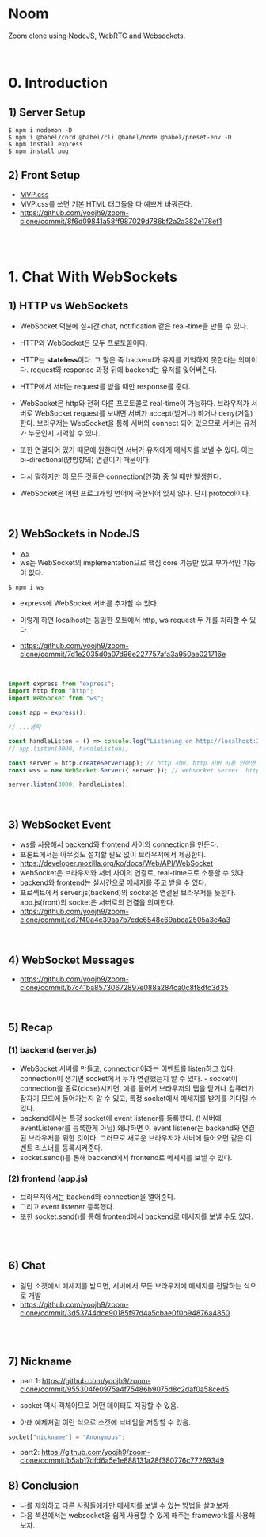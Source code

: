 # Noom

Zoom clone using NodeJS, WebRTC and Websockets.

<br>

# 0. Introduction

## 1) Server Setup

```
$ npm i nodemon -D
$ npm i @babel/cord @babel/cli @babel/node @babel/preset-env -D
$ npm install express
$ npm install pug
```

## 2) Front Setup

-   [MVP.css](https://andybrewer.github.io/mvp/)
-   MVP.css를 쓰면 기본 HTML 태그들을 다 예쁘게 바꿔준다.
-   https://github.com/yoojh9/zoom-clone/commit/8f6d09841a58ff987029d786bf2a2a382e178ef1

<br><br>

# 1. Chat With WebSockets

## 1) HTTP vs WebSockets

-   WebSocket 덕분에 실시간 chat, notification 같은 real-time을 만들 수 있다.
-   HTTP와 WebSocket은 모두 프로토콜이다.
-   HTTP는 **stateless**이다. 그 말은 즉 backend가 유저를 기억하지 못한다는 의미이다. request와 response 과정 뒤에 backend는 유저를 잊어버린다.
-   HTTP에서 서버는 request를 받을 때만 response를 준다.

-   WebSocket은 http와 전혀 다른 프로토콜로 real-time이 가능하다. 브라우저가 서버로 WebSocket request를 보내면 서버가 accept(받거나) 하거나 deny(거절) 한다. 브라우저는 WebSocket을 통해 서버와 connect 되어 있으므로 서버는 유저가 누군인지 기억할 수 있다.
-   또한 연결되어 있기 때문에 원한다면 서버가 유저에게 메세지를 보낼 수 있다. 이는 bi-directional(양방향의) 연결이기 때문이다.
-   다시 말하지만 이 모든 것들은 connection(연결) 중 일 때만 발생한다.
-   WebSocket은 어떤 프로그래밍 언어에 국한되어 있지 않다. 단지 protocol이다.

<br>

## 2) WebSockets in NodeJS

-   [ws](https://www.npmjs.com/package/ws)
-   ws는 WebSocket의 implementation으로 핵심 core 기능만 있고 부가적인 기능이 없다.

```
$ npm i ws
```

-   express에 WebSocket 서버를 추가할 수 있다.

-   이렇게 하면 localhost는 동일한 포트에서 http, ws request 두 개를 처리할 수 있다.
-   https://github.com/yoojh9/zoom-clone/commit/7d1e2035d0a07d96e227757afa3a950ae021716e

<br>

```javascript
import express from "express";
import http from "http";
import WebSocket from "ws";

const app = express();

// ...생략

const handleListen = () => console.log("Listening on http://localhost:3000");
// app.listen(3000, handleListen);

const server = http.createServer(app); // http 서버. http 서버 사용 안하면 안 만들어도 됨
const wss = new WebSocket.Server({ server }); // websocket server. http 서버 위에 websocket 서버를 만듦.

server.listen(3000, handleListen);
```

<br>

## 3) WebSocket Event

-   ws를 사용해서 backend와 frontend 사이의 connection을 만든다.
-   프론트에서는 아무것도 설치할 필요 없이 브라우저에서 제공한다.
-   https://developer.mozilla.org/ko/docs/Web/API/WebSocket
-   webSocket은 브라우저와 서버 사이의 연결로, real-time으로 소통할 수 있다.
-   backend와 frontend는 실시간으로 메세지를 주고 받을 수 있다.
-   프로젝트에서 server.js(backend)의 socket은 연결된 브라우저를 뜻한다. app.js(front)의 socket은 서버로의 연결을 의미한다.
-   https://github.com/yoojh9/zoom-clone/commit/cd7f40a4c39aa7b7cde6548c69abca2505a3c4a3

<br>

## 4) WebSocket Messages

-   https://github.com/yoojh9/zoom-clone/commit/b7c41ba85730672897e088a284ca0c8f8dfc3d35

<br>

## 5) Recap

### (1) backend (server.js)

-   WebSocket 서버를 만들고, connection이라는 이벤트를 listen하고 있다. connection이 생기면 socket에서 누가 연결했는지 알 수 있다. - socket이 connection을 종료(close)시키면, 예를 들어서 브라우저의 탭을 닫거나 컴퓨터가 잠자기 모드에 들어가는지 알 수 있고, 특정 socket에서 메세지를 받기를 기다릴 수 있다.
-   backend에서는 특정 socket에 event listener를 등록했다. (! 서버에 eventListener를 등록한게 아님) 왜냐하면 이 event listener는 backend와 연결된 브라우저를 위한 것이다. 그러므로 새로운 브라우저가 서버에 들어오면 같은 이벤트 리스너를 등록시켜준다.
-   socket.send()를 통해 backend에서 frontend로 메세지를 보낼 수 있다.

### (2) frontend (app.js)

-   브라우저에서는 backend와 connection을 열어준다.
-   그리고 event listener 등록했다.
-   또한 socket.send()를 통해 frontend에서 backend로 메세지를 보낼 수도 있다.

<br><br>

## 6) Chat

-   일단 소켓에서 메세지를 받으면, 서버에서 모든 브라우저에 메세지를 전달하는 식으로 개발
-   https://github.com/yoojh9/zoom-clone/commit/3d53744dce90185f97d4a5cbae0f0b94876a4850

<br><br>

## 7) Nickname

-   part 1: https://github.com/yoojh9/zoom-clone/commit/955304fe0975a4f75486b9075d8c2daf0a58ced5

-   socket 역시 객체이므로 어떤 데이터도 저장할 수 있음.
-   아래 예제처럼 이런 식으로 소켓에 닉네임을 저장할 수 있음.

```javascript
socket["nickname"] = "Anonymous";
```

-   part2: https://github.com/yoojh9/zoom-clone/commit/b5ab17dfd6a5e1e888131a28f380776c77269349

## 8) Conclusion

-   나를 제외하고 다른 사람들에게만 메세지를 보낼 수 있는 방법을 살펴보자.
-   다음 섹션에서는 websocket을 쉽게 사용할 수 있게 해주는 framework를 사용해보자.
